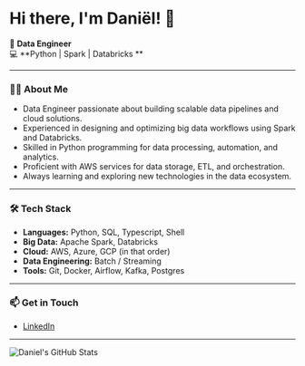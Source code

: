 # Hi there, I'm Daniël! 👋

🚀 **Data Engineer**  
💻 **Python | Spark | Databricks **

---

### 👨‍💻 About Me

- Data Engineer passionate about building scalable data pipelines and cloud solutions.
- Experienced in designing and optimizing big data workflows using Spark and Databricks.
- Skilled in Python programming for data processing, automation, and analytics.
- Proficient with AWS services for data storage, ETL, and orchestration.
- Always learning and exploring new technologies in the data ecosystem.

---

### 🛠️ Tech Stack

- **Languages:** Python, SQL, Typescript, Shell
- **Big Data:** Apache Spark, Databricks
- **Cloud:** AWS, Azure, GCP (in that order)
- **Data Engineering:** Batch / Streaming
- **Tools:** Git, Docker, Airflow, Kafka, Postgres

---

### 📫 Get in Touch

- [LinkedIn](https://www.linkedin.com/in/daniel-tom-data-engineer)  

---

![Daniel's GitHub Stats](https://github-readme-stats.vercel.app/api?username=dan1elt0m&show_icons=true&hide_title=true&count_private=true&hide=issues&theme=default)
